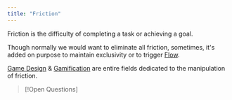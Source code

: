 ```yaml
---
title: "Friction"
---
```

Friction is the difficulty of completing a task or achieving a goal.

Though normally we would want to eliminate all friction, sometimes, it's added on purpose to maintain exclusivity or to trigger [Flow](Flow.md).

[Game Design](Game%20Design.md) & [Gamification](Gamification.md) are entire fields dedicated to the manipulation of friction.


>[!Open Questions]
>